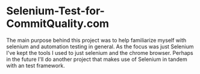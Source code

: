 # Selenium-Test-for-CommitQuality.com
The main purpose behind this project was to help familiarize myself with selenium and automation testing in general. As the focus was just Selenium I've kept the tools I used to just selenium and the chrome browser.  Perhaps in the future I'll do another project that makes use of Selenium in tandem with an test framework.

